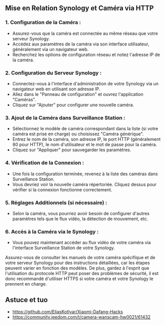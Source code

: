## Mise en Relation Synology et Caméra via HTTP

### 1. Configuration de la Caméra :

- Assurez-vous que la caméra est connectée au même réseau que votre serveur Synology.
- Accédez aux paramètres de la caméra via son interface utilisateur, généralement via un navigateur web.
- Recherchez les options de configuration réseau et notez l'adresse IP de la caméra.

### 2. Configuration du Serveur Synology :

- Connectez-vous à l'interface d'administration de votre Synology via un navigateur web en utilisant son adresse IP.
- Allez dans le "Panneau de configuration" et ouvrez l'application "Caméras".
- Cliquez sur "Ajouter" pour configurer une nouvelle caméra.

### 3. Ajout de la Caméra dans Surveillance Station :

- Sélectionnez le modèle de caméra correspondant dans la liste (si votre caméra est prise en charge) ou choisissez "Caméra générique".
- Entrez le nom de la caméra, son adresse IP, le port HTTP (généralement 80 pour HTTP), le nom d'utilisateur et le mot de passe pour la caméra.
- Cliquez sur "Appliquer" pour sauvegarder les paramètres.

### 4. Vérification de la Connexion :

- Une fois la configuration terminée, revenez à la liste des caméras dans Surveillance Station.
- Vous devriez voir la nouvelle caméra répertoriée. Cliquez dessus pour vérifier si la connexion fonctionne correctement.

### 5. Réglages Additionnels (si nécessaire) :

- Selon la caméra, vous pourriez avoir besoin de configurer d'autres paramètres tels que le flux vidéo, la détection de mouvement, etc.

### 6. Accès à la Caméra via le Synology :

- Vous pouvez maintenant accéder au flux vidéo de votre caméra via l'interface Surveillance Station de votre Synology.

Assurez-vous de consulter les manuels de votre caméra spécifique et de votre serveur Synology pour des instructions détaillées, 
car les étapes peuvent varier en fonction des modèles. De plus, gardez à l'esprit que l'utilisation du protocole HTTP peut poser des problèmes de sécurité, 
il est donc recommandé d'utiliser HTTPS si votre caméra et votre Synology le prennent en charge.



## Astuce et tuo

- https://github.com/EliasKotlyar/Xiaomi-Dafang-Hacks
- https://community.jeedom.com/t/camera-wanscam-hw0021/61432
